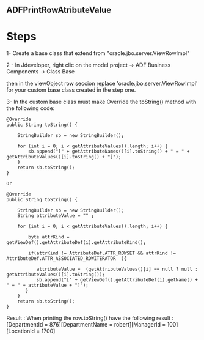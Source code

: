 ## ADFPrintRowAtributeValue

# Steps

1- Create a base class that extend from "oracle.jbo.server.ViewRowImpl"

2 - In Jdeveloper, right clic on the model project 
    -> ADF Business Components
    -> Class Base

then in the viewObject row seccion replace 'oracle.jbo.server.ViewRowImpl' for your custom base class created in the step one.

3- In the custom base class  must make Override the toString() method with the following code:

    @Override
    public String toString() {

        StringBuilder sb = new StringBuilder();

        for (int i = 0; i < getAttributeValues().length; i++) {
            sb.append("[" + getAttributeNames()[i].toString() + " = " + getAttributeValues()[i].toString() + "]");
        }
        return sb.toString();
    }
    
    Or 
    
    @Override
    public String toString() {

        StringBuilder sb = new StringBuilder();
        String attributeValue = "" ;
        
        for (int i = 0; i < getAttributeValues().length; i++) {
            
            byte attrKind = getViewDef().getAttributeDef(i).getAttributeKind(); 
           
            if(attrKind != AttributeDef.ATTR_ROWSET && attrKind != AttributeDef.ATTR_ASSOCIATED_ROWITERATOR  ){
                
               attributeValue =  (getAttributeValues()[i] == null ? null : getAttributeValues()[i].toString());
               sb.append("[" + getViewDef().getAttributeDef(i).getName() + " = " + attributeValue + "]");
           }
        }
        return sb.toString();
    }
    
  Result : 
    When printing the row.toString()
    have the following result : [DepartmentId = 876][DepartmentName = robert][ManagerId = 100][LocationId = 1700]
